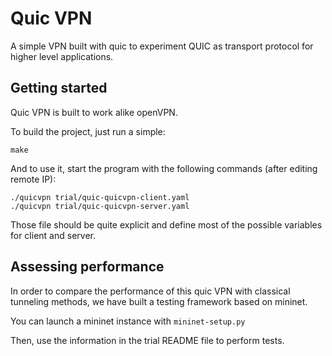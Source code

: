 # Quic VPN 

A simple VPN built with quic to experiment QUIC as transport protocol for higher level applications. 

## Getting started 

Quic VPN is built to work alike openVPN. 

To build the project, just run a simple: 

    make

And to use it, start the program with the following commands (after editing remote IP): 

    ./quicvpn trial/quic-quicvpn-client.yaml 
    ./quicvpn trial/quic-quicvpn-server.yaml 

Those file should be quite explicit and define most of the possible variables 
for client and server. 

## Assessing performance

In order to compare the performance of this quic VPN with classical tunneling methods, 
we have built a testing framework based on mininet. 

You can launch a mininet instance with `mininet-setup.py`

Then, use the information in the trial README file to perform tests.
